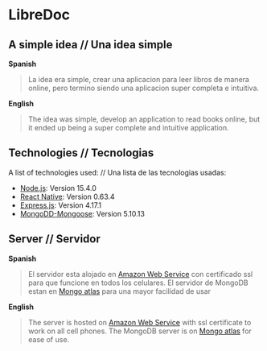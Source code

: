 # LibreDoc
## A simple idea // Una idea simple

**Spanish** 
>La idea era simple, crear una aplicacion para leer libros de manera online, pero termino siendo una aplicacion super completa e intuitiva.

**English**
>The idea was simple, develop an application to read books online, but it ended up being a super complete and intuitive application.

## Technologies // Tecnologias 
A list of technologies used: // Una lista de las tecnologias usadas:
* [Node.js](https://nodejs.org/): Version 15.4.0 
* [React Native](https://reactnative.dev/): Version 0.63.4
* [Express.js](https://expressjs.com/): Version 4.17.1
* [MongoDD-Mongoose](https://mongoosejs.com/): Version 5.10.13

## Server // Servidor 
**Spanish** 
>El servidor esta alojado en [Amazon Web Service](https://aws.amazon.com/es/) con certificado ssl para que funcione en todos los celulares.
>El servidor de MongoDB estan en [Mongo atlas](https://www.mongodb.com/cloud/atlas) para una mayor facilidad de usar 

**English**
>The server is hosted on [Amazon Web Service](https://aws.amazon.com/es/) with ssl certificate to work on all cell phones.
>The MongoDB server is on [Mongo atlas](https://www.mongodb.com/cloud/atlas) for ease of use.
